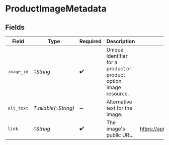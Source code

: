 # ProductImageMetadata


## Fields

| Field                                                             | Type                                                              | Required                                                          | Description                                                       | Example                                                           |
| ----------------------------------------------------------------- | ----------------------------------------------------------------- | ----------------------------------------------------------------- | ----------------------------------------------------------------- | ----------------------------------------------------------------- |
| `image_id`                                                        | *::String*                                                        | :heavy_check_mark:                                                | Unique identifier for a product or product option image resource. |                                                                   |
| `alt_text`                                                        | *T.nilable(::String)*                                             | :heavy_minus_sign:                                                | Alternative text for the image.                                   |                                                                   |
| `link`                                                            | *::String*                                                        | :heavy_check_mark:                                                | The image's public URL.                                           | https://api.moov.io/images/q7lKWleAy9fUNhEGezQ1g                  |